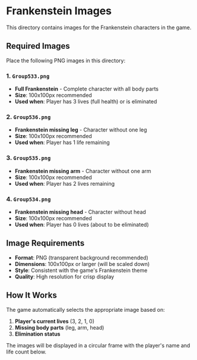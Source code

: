 # Frankenstein Images

This directory contains images for the Frankenstein characters in the game.

## Required Images

Place the following PNG images in this directory:

### 1. `Group533.png`
- **Full Frankenstein** - Complete character with all body parts
- **Size**: 100x100px recommended
- **Used when**: Player has 3 lives (full health) or is eliminated

### 2. `Group536.png`
- **Frankenstein missing leg** - Character without one leg
- **Size**: 100x100px recommended
- **Used when**: Player has 1 life remaining

### 3. `Group535.png`
- **Frankenstein missing arm** - Character without one arm
- **Size**: 100x100px recommended
- **Used when**: Player has 2 lives remaining

### 4. `Group534.png`
- **Frankenstein missing head** - Character without head
- **Size**: 100x100px recommended
- **Used when**: Player has 0 lives (about to be eliminated)

## Image Requirements

- **Format**: PNG (transparent background recommended)
- **Dimensions**: 100x100px or larger (will be scaled down)
- **Style**: Consistent with the game's Frankenstein theme
- **Quality**: High resolution for crisp display

## How It Works

The game automatically selects the appropriate image based on:
1. **Player's current lives** (3, 2, 1, 0)
2. **Missing body parts** (leg, arm, head)
3. **Elimination status**

The images will be displayed in a circular frame with the player's name and life count below.
